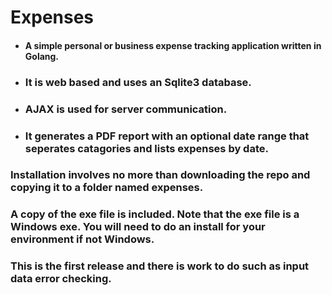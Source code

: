 # Expenses

- ####  A simple personal or business expense tracking application written in Golang.

- ###  It is web based and uses an Sqlite3 database. 

- ### AJAX is used for server communication.

- ###  It generates a PDF report with an optional date range that seperates catagories and lists expenses by date.


### Installation involves no more than downloading the repo and copying it to a folder named expenses.


### A copy of the exe file is included. Note that the exe file is a Windows exe. You will need to do an install for your environment if not Windows.

### This is the first release and there is work to do such as input data error checking.